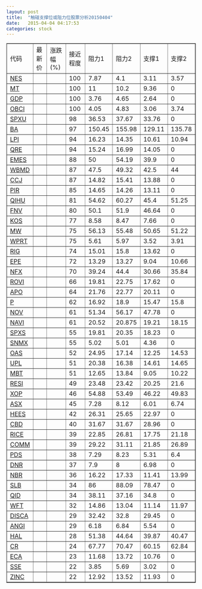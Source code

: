 ```yaml
---
layout: post
title:  "触碰支撑位或阻力位股票分析20150404"
date:   2015-04-04 04:17:53
categories: stock
---
```

<script type="text/javascript">
var stockList = []
stockList.push('gb_nes');
stockList.push('gb_mt');
stockList.push('gb_gdp');
stockList.push('gb_obci');
stockList.push('gb_spxu');
stockList.push('gb_ba');
stockList.push('gb_lpi');
stockList.push('gb_qre');
stockList.push('gb_emes');
stockList.push('gb_wbmd');
stockList.push('gb_ccj');
stockList.push('gb_pir');
stockList.push('gb_qihu');
stockList.push('gb_fnv');
stockList.push('gb_kos');
stockList.push('gb_mw');
stockList.push('gb_wprt');
stockList.push('gb_rig');
stockList.push('gb_epe');
stockList.push('gb_nfx');
stockList.push('gb_rovi');
stockList.push('gb_apo');
stockList.push('gb_p');
stockList.push('gb_nov');
stockList.push('gb_navi');
stockList.push('gb_spxs');
stockList.push('gb_snmx');
stockList.push('gb_oas');
stockList.push('gb_upl');
stockList.push('gb_mbt');
stockList.push('gb_resi');
stockList.push('gb_xop');
stockList.push('gb_asx');
stockList.push('gb_hees');
stockList.push('gb_cbd');
stockList.push('gb_rice');
stockList.push('gb_comm');
stockList.push('gb_pds');
stockList.push('gb_dnr');
stockList.push('gb_nbr');
stockList.push('gb_slb');
stockList.push('gb_qid');
stockList.push('gb_wft');
stockList.push('gb_disca');
stockList.push('gb_angi');
stockList.push('gb_hal');
stockList.push('gb_cr');
stockList.push('gb_eca');
stockList.push('gb_sse');
stockList.push('gb_zinc');
</script>
<table border="1">
 <tr>
 <td>代码</td>
 <td>最新价</td>
 <td>涨跌幅(%)</td>
 <td>接近程度</td>
 <td>阻力1</td>
 <td>阻力2</td>
 <td>支撑1</td>
 <td>支撑2</td>
</tr>
  <tr id="nes" class="green">
  <td><a href="http://stock.finance.sina.com.cn/usstock/quotes/NES.html" target="_blank">NES</a></td><td></td><td></td><td>100</td><td>7.87</td><td>4.1</td><td>3.11</td><td>3.57</td></tr>
  <tr id="mt" class="green">
  <td><a href="http://stock.finance.sina.com.cn/usstock/quotes/MT.html" target="_blank">MT</a></td><td></td><td></td><td>100</td><td>11</td><td>10.2</td><td>9.36</td><td>0</td></tr>
  <tr id="gdp" class="red">
  <td><a href="http://stock.finance.sina.com.cn/usstock/quotes/GDP.html" target="_blank">GDP</a></td><td></td><td></td><td>100</td><td>3.76</td><td>4.65</td><td>2.64</td><td>0</td></tr>
  <tr id="obci" class="red">
  <td><a href="http://stock.finance.sina.com.cn/usstock/quotes/OBCI.html" target="_blank">OBCI</a></td><td></td><td></td><td>100</td><td>4.05</td><td>4.83</td><td>3.06</td><td>3.74</td></tr>
  <tr id="spxu" class="red">
  <td><a href="http://stock.finance.sina.com.cn/usstock/quotes/SPXU.html" target="_blank">SPXU</a></td><td></td><td></td><td>98</td><td>36.53</td><td>37.67</td><td>33.76</td><td>0</td></tr>
  <tr id="ba" class="red">
  <td><a href="http://stock.finance.sina.com.cn/usstock/quotes/BA.html" target="_blank">BA</a></td><td></td><td></td><td>97</td><td>150.45</td><td>155.98</td><td>129.11</td><td>135.78</td></tr>
  <tr id="lpi" class="red">
  <td><a href="http://stock.finance.sina.com.cn/usstock/quotes/LPI.html" target="_blank">LPI</a></td><td></td><td></td><td>94</td><td>16.23</td><td>14.35</td><td>10.61</td><td>10.94</td></tr>
  <tr id="qre" class="red">
  <td><a href="http://stock.finance.sina.com.cn/usstock/quotes/QRE.html" target="_blank">QRE</a></td><td></td><td></td><td>94</td><td>15.24</td><td>16.99</td><td>14.05</td><td>0</td></tr>
  <tr id="emes" class="red">
  <td><a href="http://stock.finance.sina.com.cn/usstock/quotes/EMES.html" target="_blank">EMES</a></td><td></td><td></td><td>88</td><td>50</td><td>54.19</td><td>39.9</td><td>0</td></tr>
  <tr id="wbmd" class="green">
  <td><a href="http://stock.finance.sina.com.cn/usstock/quotes/WBMD.html" target="_blank">WBMD</a></td><td></td><td></td><td>87</td><td>47.5</td><td>49.32</td><td>42.5</td><td>44</td></tr>
  <tr id="ccj" class="red">
  <td><a href="http://stock.finance.sina.com.cn/usstock/quotes/CCJ.html" target="_blank">CCJ</a></td><td></td><td></td><td>87</td><td>14.82</td><td>15.41</td><td>13.88</td><td>0</td></tr>
  <tr id="pir" class="green">
  <td><a href="http://stock.finance.sina.com.cn/usstock/quotes/PIR.html" target="_blank">PIR</a></td><td></td><td></td><td>85</td><td>14.65</td><td>14.26</td><td>13.11</td><td>0</td></tr>
  <tr id="qihu" class="green">
  <td><a href="http://stock.finance.sina.com.cn/usstock/quotes/QIHU.html" target="_blank">QIHU</a></td><td></td><td></td><td>81</td><td>54.62</td><td>60.27</td><td>45.4</td><td>51.25</td></tr>
  <tr id="fnv" class="red">
  <td><a href="http://stock.finance.sina.com.cn/usstock/quotes/FNV.html" target="_blank">FNV</a></td><td></td><td></td><td>80</td><td>50.1</td><td>51.9</td><td>46.64</td><td>0</td></tr>
  <tr id="kos" class="red">
  <td><a href="http://stock.finance.sina.com.cn/usstock/quotes/KOS.html" target="_blank">KOS</a></td><td></td><td></td><td>77</td><td>8.58</td><td>8.47</td><td>7.66</td><td>0</td></tr>
  <tr id="mw" class="green">
  <td><a href="http://stock.finance.sina.com.cn/usstock/quotes/MW.html" target="_blank">MW</a></td><td></td><td></td><td>75</td><td>56.13</td><td>55.48</td><td>50.65</td><td>51.22</td></tr>
  <tr id="wprt" class="green">
  <td><a href="http://stock.finance.sina.com.cn/usstock/quotes/WPRT.html" target="_blank">WPRT</a></td><td></td><td></td><td>75</td><td>5.61</td><td>5.97</td><td>3.52</td><td>3.91</td></tr>
  <tr id="rig" class="red">
  <td><a href="http://stock.finance.sina.com.cn/usstock/quotes/RIG.html" target="_blank">RIG</a></td><td></td><td></td><td>74</td><td>15.01</td><td>15.8</td><td>13.62</td><td>0</td></tr>
  <tr id="epe" class="green">
  <td><a href="http://stock.finance.sina.com.cn/usstock/quotes/EPE.html" target="_blank">EPE</a></td><td></td><td></td><td>72</td><td>13.29</td><td>13.27</td><td>9.04</td><td>10.66</td></tr>
  <tr id="nfx" class="green">
  <td><a href="http://stock.finance.sina.com.cn/usstock/quotes/NFX.html" target="_blank">NFX</a></td><td></td><td></td><td>70</td><td>39.24</td><td>44.4</td><td>30.66</td><td>35.84</td></tr>
  <tr id="rovi" class="green">
  <td><a href="http://stock.finance.sina.com.cn/usstock/quotes/ROVI.html" target="_blank">ROVI</a></td><td></td><td></td><td>66</td><td>19.81</td><td>22.75</td><td>17.62</td><td>0</td></tr>
  <tr id="apo" class="red">
  <td><a href="http://stock.finance.sina.com.cn/usstock/quotes/APO.html" target="_blank">APO</a></td><td></td><td></td><td>64</td><td>21.76</td><td>22.77</td><td>20.11</td><td>0</td></tr>
  <tr id="p" class="green">
  <td><a href="http://stock.finance.sina.com.cn/usstock/quotes/P.html" target="_blank">P</a></td><td></td><td></td><td>62</td><td>16.92</td><td>18.9</td><td>15.47</td><td>15.8</td></tr>
  <tr id="nov" class="red">
  <td><a href="http://stock.finance.sina.com.cn/usstock/quotes/NOV.html" target="_blank">NOV</a></td><td></td><td></td><td>61</td><td>51.34</td><td>56.17</td><td>47.78</td><td>0</td></tr>
  <tr id="navi" class="red">
  <td><a href="http://stock.finance.sina.com.cn/usstock/quotes/NAVI.html" target="_blank">NAVI</a></td><td></td><td></td><td>61</td><td>20.52</td><td>20.875</td><td>19.21</td><td>18.15</td></tr>
  <tr id="spxs" class="red">
  <td><a href="http://stock.finance.sina.com.cn/usstock/quotes/SPXS.html" target="_blank">SPXS</a></td><td></td><td></td><td>55</td><td>19.81</td><td>20.35</td><td>18.23</td><td>0</td></tr>
  <tr id="snmx" class="green">
  <td><a href="http://stock.finance.sina.com.cn/usstock/quotes/SNMX.html" target="_blank">SNMX</a></td><td></td><td></td><td>55</td><td>5.02</td><td>5.01</td><td>4.36</td><td>0</td></tr>
  <tr id="oas" class="green">
  <td><a href="http://stock.finance.sina.com.cn/usstock/quotes/OAS.html" target="_blank">OAS</a></td><td></td><td></td><td>52</td><td>24.95</td><td>17.14</td><td>12.25</td><td>14.53</td></tr>
  <tr id="upl" class="red">
  <td><a href="http://stock.finance.sina.com.cn/usstock/quotes/UPL.html" target="_blank">UPL</a></td><td></td><td></td><td>51</td><td>20.38</td><td>16.38</td><td>14.61</td><td>14.65</td></tr>
  <tr id="mbt" class="green">
  <td><a href="http://stock.finance.sina.com.cn/usstock/quotes/MBT.html" target="_blank">MBT</a></td><td></td><td></td><td>51</td><td>12.65</td><td>13.84</td><td>9.05</td><td>10.22</td></tr>
  <tr id="resi" class="green">
  <td><a href="http://stock.finance.sina.com.cn/usstock/quotes/RESI.html" target="_blank">RESI</a></td><td></td><td></td><td>49</td><td>23.48</td><td>23.42</td><td>20.25</td><td>21.6</td></tr>
  <tr id="xop" class="green">
  <td><a href="http://stock.finance.sina.com.cn/usstock/quotes/XOP.html" target="_blank">XOP</a></td><td></td><td></td><td>46</td><td>54.88</td><td>53.49</td><td>46.22</td><td>49.83</td></tr>
  <tr id="asx" class="red">
  <td><a href="http://stock.finance.sina.com.cn/usstock/quotes/ASX.html" target="_blank">ASX</a></td><td></td><td></td><td>45</td><td>7.28</td><td>8.12</td><td>6.01</td><td>6.74</td></tr>
  <tr id="hees" class="red">
  <td><a href="http://stock.finance.sina.com.cn/usstock/quotes/HEES.html" target="_blank">HEES</a></td><td></td><td></td><td>42</td><td>26.31</td><td>25.65</td><td>22.97</td><td>0</td></tr>
  <tr id="cbd" class="red">
  <td><a href="http://stock.finance.sina.com.cn/usstock/quotes/CBD.html" target="_blank">CBD</a></td><td></td><td></td><td>40</td><td>31.67</td><td>31.67</td><td>28.96</td><td>0</td></tr>
  <tr id="rice" class="green">
  <td><a href="http://stock.finance.sina.com.cn/usstock/quotes/RICE.html" target="_blank">RICE</a></td><td></td><td></td><td>39</td><td>22.85</td><td>26.81</td><td>17.75</td><td>21.18</td></tr>
  <tr id="comm" class="red">
  <td><a href="http://stock.finance.sina.com.cn/usstock/quotes/COMM.html" target="_blank">COMM</a></td><td></td><td></td><td>39</td><td>29.22</td><td>31.11</td><td>21.85</td><td>26.89</td></tr>
  <tr id="pds" class="green">
  <td><a href="http://stock.finance.sina.com.cn/usstock/quotes/PDS.html" target="_blank">PDS</a></td><td></td><td></td><td>38</td><td>7.29</td><td>8.23</td><td>5.31</td><td>6.4</td></tr>
  <tr id="dnr" class="red">
  <td><a href="http://stock.finance.sina.com.cn/usstock/quotes/DNR.html" target="_blank">DNR</a></td><td></td><td></td><td>37</td><td>7.9</td><td>8</td><td>6.98</td><td>0</td></tr>
  <tr id="nbr" class="green">
  <td><a href="http://stock.finance.sina.com.cn/usstock/quotes/NBR.html" target="_blank">NBR</a></td><td></td><td></td><td>36</td><td>16.22</td><td>17.33</td><td>11.41</td><td>13.99</td></tr>
  <tr id="slb" class="red">
  <td><a href="http://stock.finance.sina.com.cn/usstock/quotes/SLB.html" target="_blank">SLB</a></td><td></td><td></td><td>34</td><td>86</td><td>88.09</td><td>78.47</td><td>0</td></tr>
  <tr id="qid" class="green">
  <td><a href="http://stock.finance.sina.com.cn/usstock/quotes/QID.html" target="_blank">QID</a></td><td></td><td></td><td>34</td><td>38.11</td><td>37.16</td><td>34.8</td><td>0</td></tr>
  <tr id="wft" class="red">
  <td><a href="http://stock.finance.sina.com.cn/usstock/quotes/WFT.html" target="_blank">WFT</a></td><td></td><td></td><td>32</td><td>14.86</td><td>13.04</td><td>11.14</td><td>11.97</td></tr>
  <tr id="disca" class="red">
  <td><a href="http://stock.finance.sina.com.cn/usstock/quotes/DISCA.html" target="_blank">DISCA</a></td><td></td><td></td><td>29</td><td>32.42</td><td>32.8</td><td>29.45</td><td>0</td></tr>
  <tr id="angi" class="green">
  <td><a href="http://stock.finance.sina.com.cn/usstock/quotes/ANGI.html" target="_blank">ANGI</a></td><td></td><td></td><td>29</td><td>6.18</td><td>6.84</td><td>5.54</td><td>0</td></tr>
  <tr id="hal" class="red">
  <td><a href="http://stock.finance.sina.com.cn/usstock/quotes/HAL.html" target="_blank">HAL</a></td><td></td><td></td><td>28</td><td>51.38</td><td>44.64</td><td>39.87</td><td>40.47</td></tr>
  <tr id="cr" class="green">
  <td><a href="http://stock.finance.sina.com.cn/usstock/quotes/CR.html" target="_blank">CR</a></td><td></td><td></td><td>24</td><td>67.77</td><td>70.47</td><td>60.15</td><td>62.84</td></tr>
  <tr id="eca" class="red">
  <td><a href="http://stock.finance.sina.com.cn/usstock/quotes/ECA.html" target="_blank">ECA</a></td><td></td><td></td><td>23</td><td>11.68</td><td>13.72</td><td>10.76</td><td>0</td></tr>
  <tr id="sse" class="red">
  <td><a href="http://stock.finance.sina.com.cn/usstock/quotes/SSE.html" target="_blank">SSE</a></td><td></td><td></td><td>22</td><td>3.85</td><td>5.69</td><td>3.02</td><td>0</td></tr>
  <tr id="zinc" class="red">
  <td><a href="http://stock.finance.sina.com.cn/usstock/quotes/ZINC.html" target="_blank">ZINC</a></td><td></td><td></td><td>22</td><td>12.92</td><td>13.52</td><td>11.93</td><td>0</td></tr>
</table>

